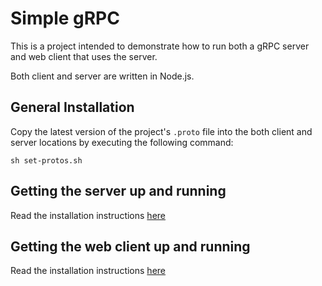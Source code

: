 # Simple gRPC

This is a project intended to demonstrate how to run both a gRPC server and web client that uses the server.

Both client and server are written in Node.js.

## General Installation

Copy the latest version of the project's `.proto` file into the both client and server locations by executing the following command:

`sh set-protos.sh`

## Getting the server up and running

Read the installation instructions [here](./server/README.md)

## Getting the web client up and running

Read the installation instructions [here](./web/readme.md)